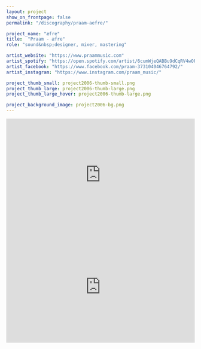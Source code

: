 ```yaml
---
layout: project
show_on_frontpage: false
permalink: "/discography/praam-aefre/"

project_name: "æfre"
title:  "Praam - æfre"
role: "sound&nbsp;designer, mixer, mastering"

artist_website: "https://www.praammusic.com"
artist_spotify: "https://open.spotify.com/artist/6cumWjeQABBu9dCqRV4wOP?si=-7xI1aKlSCCz3ndNtSabYw"
artist_facebook: "https://www.facebook.com/praam-373104046764792/"
artist_instagram: "https://www.instagram.com/praam_music/"

project_thumb_small: project2006-thumb-small.png
project_thumb_large: project2006-thumb-large.png
project_thumb_large_hover: project2006-thumb-large.png

project_background_image: project2006-bg.png
---
```


<iframe src="https://open.spotify.com/embed/track/2irbT1BSYaIEF44PlyKaoM" width="100%" height="300" frameborder="0" allowtransparency="true" allow="encrypted-media"></iframe>


<iframe src="https://open.spotify.com/embed/track/7oPegpPKH4mHMVKbvjYr6n" width="100%" height="300" frameborder="0" allowtransparency="true" allow="encrypted-media"></iframe>